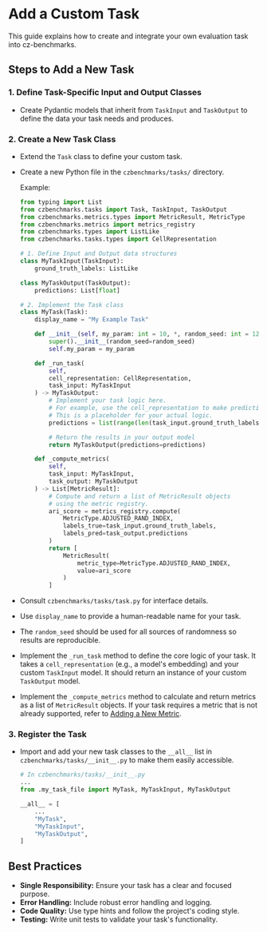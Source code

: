 # Add a Custom Task

This guide explains how to create and integrate your own evaluation task into cz-benchmarks.

## Steps to Add a New Task

### 1. Define Task-Specific Input and Output Classes

-   Create Pydantic models that inherit from `TaskInput` and `TaskOutput` to define the data your task needs and produces.
    

### 2. Create a New Task Class

-   Extend the `Task` class to define your custom task.
-   Create a new Python file in the `czbenchmarks/tasks/` directory.
    
    Example:
    
    ```python
    from typing import List
    from czbenchmarks.tasks import Task, TaskInput, TaskOutput
    from czbenchmarks.metrics.types import MetricResult, MetricType
    from czbenchmarks.metrics import metrics_registry
    from czbenchmarks.types import ListLike
    from czbenchmarks.tasks.types import CellRepresentation
    
    # 1. Define Input and Output data structures
    class MyTaskInput(TaskInput):
        ground_truth_labels: ListLike
    
    class MyTaskOutput(TaskOutput):
        predictions: List[float]
    
    # 2. Implement the Task class
    class MyTask(Task):
        display_name = "My Example Task"
    
        def __init__(self, my_param: int = 10, *, random_seed: int = 123):
            super().__init__(random_seed=random_seed)
            self.my_param = my_param
    
        def _run_task(
            self,
            cell_representation: CellRepresentation,
            task_input: MyTaskInput
        ) -> MyTaskOutput:
            # Implement your task logic here.
            # For example, use the cell_representation to make predictions.
            # This is a placeholder for your actual logic.
            predictions = list(range(len(task_input.ground_truth_labels)))
    
            # Return the results in your output model
            return MyTaskOutput(predictions=predictions)
    
        def _compute_metrics(
            self,
            task_input: MyTaskInput,
            task_output: MyTaskOutput
        ) -> List[MetricResult]:
            # Compute and return a list of MetricResult objects
            # using the metric registry.
            ari_score = metrics_registry.compute(
                MetricType.ADJUSTED_RAND_INDEX,
                labels_true=task_input.ground_truth_labels,
                labels_pred=task_output.predictions
            )
            return [
                MetricResult(
                    metric_type=MetricType.ADJUSTED_RAND_INDEX,
                    value=ari_score
                )
            ]
    
    ```
    
-   Consult `czbenchmarks/tasks/task.py` for interface details.
-   Use `display_name` to provide a human-readable name for your task.
-   The `random_seed` should be used for all sources of randomness so results are reproducible.
-   Implement the `_run_task` method to define the core logic of your task. It takes a `cell_representation` (e.g., a model's embedding) and your custom `TaskInput` model. It should return an instance of your custom `TaskOutput` model.
-   Implement the `_compute_metrics` method to calculate and return metrics as a list of `MetricResult` objects. If your task requires a metric that is not already supported, refer to [Adding a New Metric](./add_new_metric.md).
    

### 3. Register the Task

-   Import and add your new task classes to the `__all__` list in `czbenchmarks/tasks/__init__.py` to make them easily accessible.
    
    ```python
    # In czbenchmarks/tasks/__init__.py
    ...
    from .my_task_file import MyTask, MyTaskInput, MyTaskOutput
    
    __all__ = [
        ...
        "MyTask",
        "MyTaskInput",
        "MyTaskOutput",
    ]
    
    ```

## Best Practices
- **Single Responsibility:** Ensure your task has a clear and focused purpose.
- **Error Handling:** Include robust error handling and logging.
- **Code Quality:** Use type hints and follow the project's coding style.
- **Testing:** Write unit tests to validate your task's functionality.
